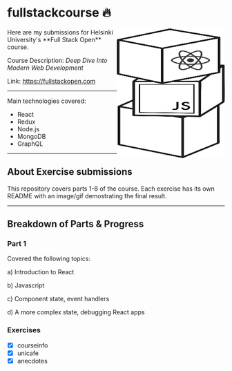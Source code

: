 # fullstackcourse 🔥

<img src="./assets/fslogo.svg" width="250" height="300" align="right"/>
Here are my submissions for Helsinki University's **Full Stack Open** course.

Course Description: *Deep Dive Into Modern Web Development*

Link: https://fullstackopen.com

---

Main technologies covered:
- React
- Redux
- Node.js
- MongoDB
- GraphQL

---
## About Exercise submissions

This repository covers parts 1-8 of the course. Each exercise has its own README with an image/gif demostrating the final result.


---
## Breakdown of Parts & Progress
### Part 1
Covered the following topics:

a) Introduction to React

b) Javascript

c) Component state, event handlers

d) A more complex state, debugging React apps

### Exercises
- [x] courseinfo
- [x] unicafe
- [x] anecdotes